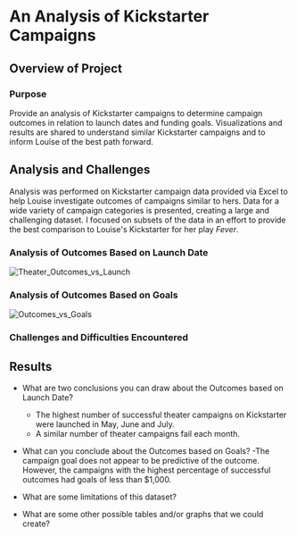# An Analysis of Kickstarter Campaigns

## Overview of Project


### Purpose
Provide an analysis of Kickstarter campaigns to determine campaign outcomes in relation to launch dates and funding goals. Visualizations and results are shared to understand similar Kickstarter campaigns and to inform Louise of the best path forward.

## Analysis and Challenges
Analysis was performed on Kickstarter campaign data provided via Excel to help Louise investigate outcomes of campaigns similar to hers. Data for a wide variety of campaign categories is presented, creating a large and challenging dataset. I focused on subsets of the data in an effort to provide the best comparison to Louise's Kickstarter for her play *Fever*. 

### Analysis of Outcomes Based on Launch Date
![Theater_Outcomes_vs_Launch](https://user-images.githubusercontent.com/95710184/147135311-ab3633ac-2ed7-4ea4-aa40-880a03d42748.png)

### Analysis of Outcomes Based on Goals
![Outcomes_vs_Goals](https://user-images.githubusercontent.com/95710184/147135320-cb6f4bd1-32ac-4cac-bd07-4b63993a5217.png)

### Challenges and Difficulties Encountered

## Results

- What are two conclusions you can draw about the Outcomes based on Launch Date? 
     - The highest number of successful theater campaigns on Kickstarter were launched in May, June and July.
     - A similar number of theater campaigns fail each month.

- What can you conclude about the Outcomes based on Goals? 
     -The campaign goal does not appear to be predictive of the outcome. However, the campaigns with the highest percentage of successful outcomes had goals of less than $1,000. 

- What are some limitations of this dataset?

- What are some other possible tables and/or graphs that we could create?

